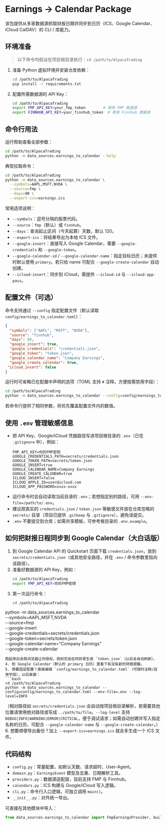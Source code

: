 # Earnings → Calendar Package

该包提供从多家数据源抓取财报日期并同步到日历（ICS、Google Calendar、iCloud CalDAV）的 CLI / 库能力。

## 环境准备

> 以下命令均假设在项目根目录执行：`cd /path/to/AlpacaTrading`

1. 准备 Python 虚拟环境并安装仓库依赖：
   ```bash
   cd /path/to/AlpacaTrading
   pip install -r requirements.txt
   ```
2. 配置所需数据源的 API Key：
   ```bash
   cd /path/to/AlpacaTrading
   export FMP_API_KEY=your_fmp_token        # 使用 FMP 数据源
   export FINNHUB_API_KEY=your_finnhub_token  # 使用 Finnhub 数据源
   ```

## 命令行用法

运行帮助查看全部参数：
```bash
cd /path/to/AlpacaTrading
python -m data_sources.earnings_to_calendar --help
```

典型拉取命令：
```bash
cd /path/to/AlpacaTrading
python -m data_sources.earnings_to_calendar \
  --symbols=AAPL,MSFT,NVDA \
  --source=fmp \
  --days=90 \
  --export-ics=earnings.ics
```

常用选项说明：
- `--symbols`：逗号分隔的股票代码。
- `--source`：`fmp`（默认）或 `finnhub`。
- `--days`：查询起止区间（今天起算）天数，默认 120。
- `--export-ics`：将结果导出为本地 ICS 文件。
- `--google-insert`：直接写入 Google Calendar，需要 `--google-credentials` 和 `--google-token`。
- `--google-calendar-id` / `--google-calendar-name`：指定目标日历；未提供时默认使用 `primary`，若只给 name 可配合 `--google-create-calendar` 自动创建。
- `--icloud-insert`：同步到 iCloud，需提供 `--icloud-id` 与 `--icloud-app-pass`。

## 配置文件（可选）

命令支持通过 `--config` 指定配置文件（默认读取 `config/earnings_to_calendar.toml`）：
```json
{
  "symbols": ["AAPL", "MSFT", "NVDA"],
  "source": "finnhub",
  "days": 60,
  "google_insert": true,
  "google_credentials": "credentials.json",
  "google_token": "token.json",
  "google_calendar_name": "Company Earnings",
  "google_create_calendar": true,
 "icloud_insert": false
}
```

运行时可省略已在配置中声明的选项（TOML 支持 `#` 注释，方便按需禁用字段）：
```bash
cd /path/to/AlpacaTrading
python -m data_sources.earnings_to_calendar --config=config/earnings_to_calendar.toml
```
若命令行提供了相同参数，将优先覆盖配置文件内的数值。

## 使用 `.env` 管理敏感信息

- 把 API Key、Google/iCloud 凭据路径写进项目根目录的 `.env`（已在 `.gitignore` 中），例如：
  ```
  FMP_API_KEY=你的FMP密钥
  GOOGLE_CREDENTIALS_PATH=secrets/credentials.json
  GOOGLE_TOKEN_PATH=secrets/token.json
  GOOGLE_INSERT=true
  GOOGLE_CALENDAR_NAME=Company Earnings
  GOOGLE_CREATE_CALENDAR=true
  ICLOUD_INSERT=false
  ICLOUD_APPLE_ID=user@icloud.com
  ICLOUD_APP_PASSWORD=xxxx-xxxx
  ```
- 运行命令时会自动读取当前目录的 `.env`；若想指定别的路径，可用 `--env-file=/path/to/.env`。
- 建议把真实的 `credentials.json` / `token.json` 等敏感文件放在仓库忽略的 `secrets/` 目录（项目已提供 `.gitkeep` 与 `.gitignore`），避免误提交。
- `.env` 不要提交到仓库；如需共享模板，可参考根目录的 `.env.example`。

## 如何把财报日程同步到 Google Calendar（大白话版）

1. 到 Google Calendar API 的 Quickstart 页面下载 `credentials.json`，放到 `secrets/credentials.json`（或其他安全路径，并在 `.env` / 命令参数里指向该路径）。
2. 准备好数据源的 API Key，例如：
   ```bash
   cd /path/to/AlpacaTrading
   export FMP_API_KEY=你的FMP密钥
   ```
3. 第一次运行命令：
   ```bash
   cd /path/to/AlpacaTrading
  python -m data_sources.earnings_to_calendar \
    --symbols=AAPL,MSFT,NVDA \
    --source=fmp \
    --google-insert \
    --google-credentials=secrets/credentials.json \
    --google-token=secrets/token.json \
    --google-calendar-name="Company Earnings" \
    --google-create-calendar
   ```
   跑起来后会跳浏览器让你授权，授权完会在同目录生成 `token.json`（以后会自动刷新）。
4. 到 Google Calendar（默认的 primary 日历）里看下有没有新的财报提醒。
5. 想要固定配置？直接编辑 `config/earnings_to_calendar.toml`（可随时注释/启用字段），以后直接：
   ```bash
   cd /path/to/AlpacaTrading
   python -m data_sources.earnings_to_calendar --config=config/earnings_to_calendar.toml --env-file=.env --log-level=INFO
   ```
   （相对路径如 `secrets/credentials.json` 会自动按项目根目录解析，若需要其他位置请使用绝对路径或写成 `../path/to/file`。`--log-level` 支持 `DEBUG|INFO|WARNING|ERROR|CRITICAL`，便于调试请求；如需自动创建并写入指定名称的日历，可配合 `--google-calendar-name` 与 `--google-create-calendar`。）
6. 想要顺便导出备份？加上 `--export-ics=earnings.ics` 就会多生成一个 ICS 文件。

## 代码结构

- `config.py`：常量配置，如默认天数、请求超时、User-Agent。
- `domain.py`：`EarningsEvent` 模型及去重、日期解析工具。
- `providers.py`：数据源适配层，目前支持 FMP 与 Finnhub。
- `calendars.py`：ICS 构建与 Google/iCloud 写入逻辑。
- `cli.py`：命令行入口逻辑，可独立调用 `main()`。
- `__init__.py`：对外统一导出。

可直接在其他模块中导入：
```python
from data_sources.earnings_to_calendar import FmpEarningsProvider, build_ics
```
